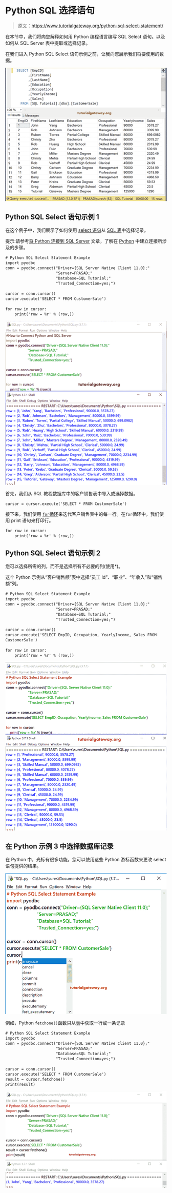 # Python SQL 选择语句

> 原文：<https://www.tutorialgateway.org/python-sql-select-statement/>

在本节中，我们将向您解释如何用 Python 编程语言编写 SQL Select 语句。以及如何从 SQL Server 表中提取或选择记录。

在我们进入 Python SQL Select 语句示例之前，让我向您展示我们将要使用的数据。

![Python SQL Select Statement Example 1](img/894dda5289a71b02d1d35bddcbcd566e.png)

## Python SQL Select 语句示例 1

在这个例子中，我们展示了如何使用 [select 语句](https://www.tutorialgateway.org/sql-select-statement/)从 [SQL 表](https://www.tutorialgateway.org/sql-create-table/)中选择记录。

提示:请参考[将 Python 连接到 SQL Server](https://www.tutorialgateway.org/connect-python-and-sql-server/) 文章，了解在 [Python](https://www.tutorialgateway.org/python-tutorial/) 中建立连接所涉及的步骤。

```
# Python SQL Select Statement Example
import pyodbc
conn = pyodbc.connect("Driver={SQL Server Native Client 11.0};"
                      "Server=PRASAD;"
                      "Database=SQL Tutorial;"
                      "Trusted_Connection=yes;")

cursor = conn.cursor()
cursor.execute('SELECT * FROM CustomerSale')

for row in cursor:
    print('row = %r' % (row,))

```

![Python SQL Select Statement Example 2](img/91db26f87622c7db2be606c49279a12a.png)

首先，我们从 SQL 教程数据库中的客户销售表中导入或选择数据。

```
cursor = cursor.execute('SELECT * FROM CustomerSale')
```

接下来，我们使用 [`for`循环](https://www.tutorialgateway.org/python-for-loop/)来迭代客户销售表中的每一行。在`for`循环中，我们使用 print 语句来打印行。

```
for row in cursor:
    print('row = %r' % (row,))
```

## Python SQL Select 语句示例 2

您可以选择所需的列，而不是选择所有不必要的列(使用*)。

这个 Python 示例从“客户销售额”表中选择“员工 Id”、“职业”、“年收入”和“销售额”列。

```
# Python SQL Select Statement Example
import pyodbc
conn = pyodbc.connect("Driver={SQL Server Native Client 11.0};"
                      "Server=PRASAD;"
                      "Database=SQL Tutorial;"
                      "Trusted_Connection=yes;")

cursor = conn.cursor()
cursor.execute('SELECT EmpID, Occupation, YearlyIncome, Sales FROM CustomerSale')

for row in cursor:
    print('row = %r' % (row,))

```

![Python SQL Select Statement Example 3](img/16e5ab6bd92aa878a8d3e06215122b28.png)

## 在 Python 示例 3 中选择数据库记录

在 Python 中，光标有很多功能。您可以使用这些 Python 游标函数来更改 select 语句提供的结果。

![Python SQL Select Statement Example 4](img/9f39f17b9aef3ca58febf96b72d904b7.png)

例如，Python `fetchone()`函数只从[表](https://www.tutorialgateway.org/sql-create-table/)中获取一行或一条记录

```
# Python SQL Select Statement Example
import pyodbc
conn = pyodbc.connect("Driver={SQL Server Native Client 11.0};"
                      "Server=PRASAD;"
                      "Database=SQL Tutorial;"
                      "Trusted_Connection=yes;")

cursor = conn.cursor()
cursor.execute('SELECT * FROM CustomerSale')
result = cursor.fetchone()
print(result)
```

![Python SQL Select Statement Example 5](img/526d1ad0067b0f561a63c351c5f08813.png)